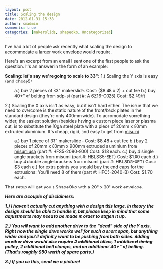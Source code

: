 ```yaml
---
layout: post
title: Scaling the design
date: 2012-01-31 15:38
author: smadmin
comments: true
categories: [makerslide, shapeoko, Uncategorized]
---
```

I've had a lot of people ask recently what scaling the design to accommodate a larger work envelope would require.

Here's an excerpt from an email I sent one of the first people to ask the question. It's an answer in the form of an example:

<strong>Scaling: let's say we're going to scale to 33":</strong>
1.) Scaling the Y axis is easy (and cheap!):
<p style="padding-left: 30px;">a.) buy 2 pieces of 33" makerslide. Cost: ($8.48 x 2) + cut fee
b.) buy 40+" of belting from sdp-si (part #: A 6Z16-C025) Cost: $2.49/ft</p>
2.) Scaling the X axis isn't as easy, but it isn't hard either. The issue that we need to overcome is the static nature of the front/back plates in the standard design (they're only 400mm wide). To accomodate something wider, the easiest solution (besides having a custom piece laser or plasma cut, is to substitute the 10ga steel plate with a piece of 20mm x 80mm extruded aluminium. It's cheap, rigid, and easy to get from <a href="http://us.misumi-ec.com/">misumi</a>
<p style="padding-left: 30px;">a.) buy 1 piece of 33" makerslide - Cost: $8.48 + cut fee
b.) buy 2 pieces of 20mm x 80mm x 900mm extruded aluminium from <a href="http://us.misumi-ec.com/">misumiusa</a> (part #: HFS5-2080-900) Cost: $18 each.
c.) buy 4 single angle brackets from misumi (part #: HBLSS5-SET) Cost: $1.80 each
d.) buy 4 double angle brackets from misumi (part #: HBLSD5-SET) Cost: $3 each
e.) for extra points you should buy the end caps for the extrusions: You'll need 8 of them (part #: HFC5-2040-B) Cost: $1.70 each.</p>
That setup will get you a ShapeOko with a 20" x 20" work envelope.

<em><strong>Here are a couple of disclaimers:</strong></em>

<em><strong>1.) I haven't actually cut anything with a design this large. In theory the design should be able to handle it, but please keep in mind that some adjustments may need to be made in order to stiffen it up.</strong></em>

<em><strong>2.) You will want to add another drive to the "dead" side of the Y axis. Right now the single drive works well for such a short span, but anything wider and you'll definitly want to be pushing from both sides. Adding another drive would also require 2 additional idlers, 1 additional timing pulley, 2 additional belt clamps, and an additional 40+" of belting. (That's roughly $50 worth of spare parts.)</strong></em>

<em><strong>3.) If you do this, send me a picture!</strong></em>
